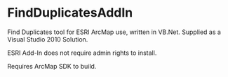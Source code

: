 FindDuplicatesAddIn
===================

Find Duplicates tool for ESRI ArcMap use, written in VB.Net. 
Supplied as a Visual Studio 2010 Solution.

ESRI Add-In does not require admin rights to install.

Requires ArcMap SDK to build.
